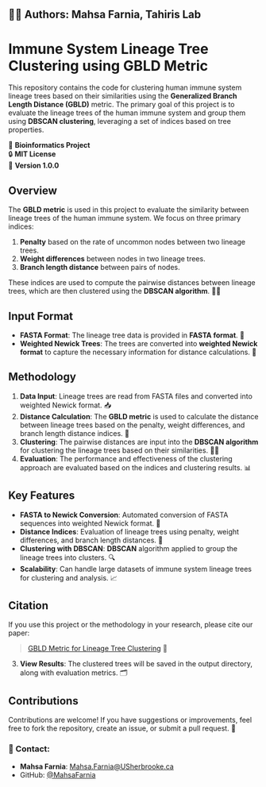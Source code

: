 ## 👨‍💻 Authors: Mahsa Farnia, Tahiris Lab  

# Immune System Lineage Tree Clustering using GBLD Metric

This repository contains the code for clustering human immune system lineage trees based on their similarities using the **Generalized Branch Length Distance (GBLD)** metric. The primary goal of this project is to evaluate the lineage trees of the human immune system and group them using **DBSCAN clustering**, leveraging a set of indices based on tree properties.

🌿 **Bioinformatics Project**  
🔒 **MIT License**  
🔧 **Version 1.0.0**

## Overview

The **GBLD metric** is used in this project to evaluate the similarity between lineage trees of the human immune system. We focus on three primary indices:

1. **Penalty** based on the rate of uncommon nodes between two lineage trees. 
2. **Weight differences** between nodes in two lineage trees. 
3. **Branch length distance** between pairs of nodes. 

These indices are used to compute the pairwise distances between lineage trees, which are then clustered using the **DBSCAN algorithm**. 🧑‍💻

## Input Format

- **FASTA Format**: The lineage tree data is provided in **FASTA format**. 📄
- **Weighted Newick Trees**: The trees are converted into **weighted Newick format** to capture the necessary information for distance calculations. 🌳

## Methodology

1. **Data Input**: Lineage trees are read from FASTA files and converted into weighted Newick format. 📥
2. **Distance Calculation**: The **GBLD metric** is used to calculate the distance between lineage trees based on the penalty, weight differences, and branch length distance indices. 📏
3. **Clustering**: The pairwise distances are input into the **DBSCAN algorithm** for clustering the lineage trees based on their similarities. 🧑‍💻
4. **Evaluation**: The performance and effectiveness of the clustering approach are evaluated based on the indices and clustering results. 📊

## Key Features

- **FASTA to Newick Conversion**: Automated conversion of FASTA sequences into weighted Newick format. 🔄
- **Distance Indices**: Evaluation of lineage trees using penalty, weight differences, and branch length distances. 📐
- **Clustering with DBSCAN**: **DBSCAN** algorithm applied to group the lineage trees into clusters. 🔍
- **Scalability**: Can handle large datasets of immune system lineage trees for clustering and analysis. 📈

## Citation

If you use this project or the methodology in your research, please cite our paper:

> [GBLD Metric for Lineage Tree Clustering](https://link.springer.com/content/pdf/10.1186/s13015-024-00267-1.pdf) 📝

3. **View Results**: The clustered trees will be saved in the output directory, along with evaluation metrics. 🗂️

## Contributions

Contributions are welcome! If you have suggestions or improvements, feel free to fork the repository, create an issue, or submit a pull request. 🤝

### 📧 Contact:
- **Mahsa Farnia**: [Mahsa.Farnia@USherbrooke.ca](mailto:Mahsa.Farnia@USherbrooke.ca)
- GitHub: [@MahsaFarnia](https://github.com/MahsaFarnia)

